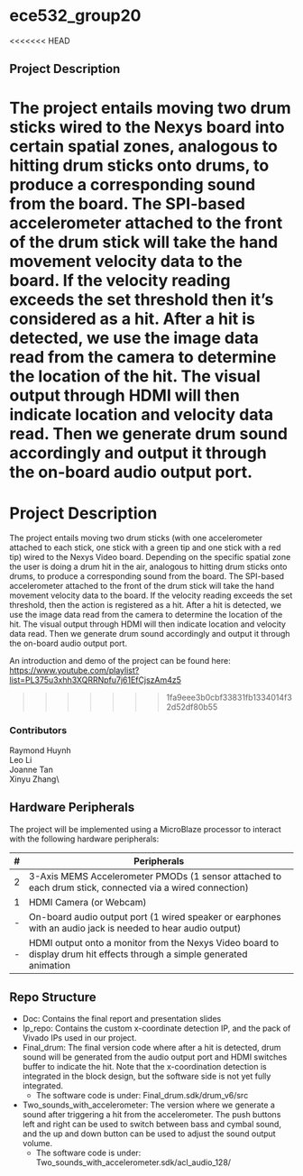 # ece532_group20

<<<<<<< HEAD
## Project Description
The project entails moving two drum sticks wired to the Nexys board into certain spatial zones, analogous to hitting drum sticks onto drums, to produce a corresponding sound from the board. The SPI-based accelerometer attached to the front of the drum stick will take the hand movement velocity data to the board. If the velocity reading exceeds the set threshold then it’s considered as a hit. After a hit is detected, we use the image data read from the camera to determine the location of the hit. The visual output through HDMI will then indicate location and velocity data read. Then we generate drum sound accordingly and output it through the on-board audio output port.
=======
# Project Description
The project entails moving two drum sticks (with one accelerometer attached to each stick, one stick with a green tip and one stick with a red tip) wired to the Nexys Video board. Depending on the specific spatial zone the user is doing a drum hit in the air, analogous to hitting drum sticks onto drums, to produce a corresponding sound from the board. The SPI-based accelerometer attached to the front of the drum stick will take the hand movement velocity data to the board. If the velocity reading exceeds the set threshold, then the action is registered as a hit. After a hit is detected, we use the image data read from the camera to determine the location of the hit. The visual output through HDMI will then indicate location and velocity data read. Then we generate drum sound accordingly and output it through the on-board audio output port.

An introduction and demo of the project can be found here: https://www.youtube.com/playlist?list=PL375u3xhh3XQRRNpfu7j61EfCjszAm4z5
>>>>>>> 1fa9eee3b0cbf33831fb1334014f32d52df80b55

### Contributors
Raymond Huynh\
Leo Li\
Joanne Tan\
Xinyu Zhang\

## Hardware Peripherals
The project will be implemented using a MicroBlaze processor to interact with the following hardware peripherals:

| #| Peripherals |
|-----:|-----------|
|     2| 3-Axis MEMS Accelerometer PMODs (1 sensor attached to each drum stick, connected via a wired connection)  |
|     1| HDMI Camera (or Webcam)  |
|     -| On-board audio output port (1 wired speaker or earphones with an audio jack is needed to hear audio output)   |
|     -| HDMI output onto a monitor from the Nexys Video board to display drum hit effects through a simple generated animation|

## Repo Structure
* Doc: Contains the final report and presentation slides
* Ip_repo: Contains the custom x-coordinate detection IP, and the pack of Vivado IPs used in our project.
* Final_drum: The final version code where after a hit is detected, drum sound will be generated from the audio output port and HDMI switches buffer to indicate the hit. Note that the x-coordination detection is integrated in the block design, but the software side is not yet fully integrated.
    - The software code is under: Final_drum.sdk/drum_v6/src
* Two_sounds_with_accelerometer: The version where we generate a sound after triggering a hit from the accelerometer. The push buttons left and right can be used to switch between bass and cymbal sound, and the up and down button can be used to adjust the sound output volume.
    - The software code is under: Two_sounds_with_accelerometer.sdk/acl_audio_128/